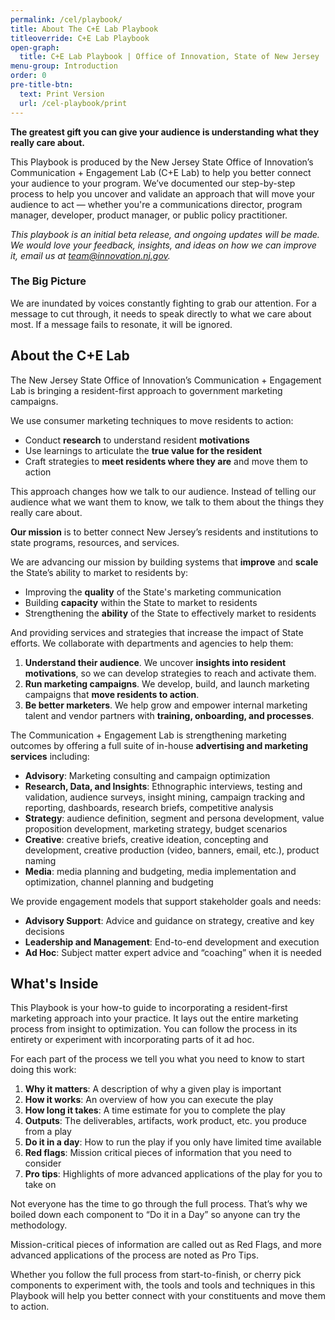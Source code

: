 ```yaml
---
permalink: /cel/playbook/
title: About The C+E Lab Playbook
titleoverride: C+E Lab Playbook
open-graph:
  title: C+E Lab Playbook | Office of Innovation, State of New Jersey
menu-group: Introduction
order: 0
pre-title-btn:
  text: Print Version
  url: /cel-playbook/print
---
```


**The greatest gift you can give your audience is understanding what they really care about.**

This Playbook is produced by the New Jersey State Office of Innovation’s Communication + Engagement Lab (C+E Lab) to help you better connect your audience to your program. We’ve documented our step-by-step process to help you uncover and validate an approach that will move your audience to act — whether you're a communications director, program manager, developer, product manager, or public policy practitioner.

_This playbook is an initial beta release, and ongoing updates will be made. We would love your feedback, insights, and ideas on how we can improve it, email us at team@innovation.nj.gov._

### The Big Picture

We are inundated by voices constantly fighting to grab our attention. For a message to cut through, it needs to speak directly to what we care about most. If a message fails to resonate, it will be ignored.

## About the C+E Lab

The New Jersey State Office of Innovation’s Communication + Engagement Lab is bringing a resident-first approach to government marketing campaigns.

We use consumer marketing techniques to move residents to action:

- Conduct **research** to understand resident **motivations**
- Use learnings to articulate the **true value for the resident**
- Craft strategies to **meet residents where they are** and move them to action

This approach changes how we talk to our audience. Instead of telling our audience what we want them to know, we talk to them about the things they really care about.

**Our mission** is to better connect New Jersey’s residents and institutions to state programs, resources, and services.

We are advancing our mission by building systems that **improve** and **scale** the State’s ability to market to residents by:

- Improving the **quality** of the State's marketing communication
- Building **capacity** within the State to market to residents
- Strengthening the **ability** of the State to effectively market to residents

And providing services and strategies that increase the impact of State efforts. We collaborate with departments and agencies to help them:

1. **Understand their audience**. We uncover **insights into resident motivations**, so we can develop strategies to reach and activate them.
2. **Run marketing campaigns**. We develop, build, and launch marketing campaigns that **move residents to action**.
3. **Be better marketers**. We help grow and empower internal marketing talent and vendor partners with **training, onboarding, and processes**.

The Communication + Engagement Lab is strengthening marketing outcomes by offering a full suite of in-house **advertising and marketing services** including:

- **Advisory**: Marketing consulting and campaign optimization
- **Research, Data, and Insights**: Ethnographic interviews, testing and validation, audience surveys, insight mining, campaign tracking and reporting, dashboards, research briefs, competitive analysis
- **Strategy**: audience definition, segment and persona development, value proposition development, marketing strategy, budget scenarios
- **Creative**: creative briefs, creative ideation, concepting and development, creative production (video, banners, email, etc.), product naming
- **Media**: media planning and budgeting, media implementation and optimization, channel planning and budgeting

We provide engagement models that support stakeholder goals and needs:

- **Advisory Support**: Advice and guidance on strategy, creative and key decisions
- **Leadership and Management**: End-to-end development and execution
- **Ad Hoc**: Subject matter expert advice and “coaching” when it is needed

## What's Inside

This Playbook is your how-to guide to incorporating a resident-first marketing approach into your practice. It lays out the entire marketing process from insight to optimization. You can follow the process in its entirety or experiment with incorporating parts of it ad hoc.

For each part of the process we tell you what you need to know to start doing this work:

1. **Why it matters**: A description of why a given play is important
2. **How it works**: An overview of how you can execute the play
3. **How long it takes**: A time estimate for you to complete the play
4. **Outputs**: The deliverables, artifacts, work product, etc. you produce from a play
5. **Do it in a day**: How to run the play if you only have limited time available
6. **Red flags**: Mission critical pieces of information that you need to consider
7. **Pro tips**: Highlights of more advanced applications of the play for you to take on

Not everyone has the time to go through the full process. That’s why we boiled down each component to “Do it in a Day” so anyone can try the methodology.

Mission-critical pieces of information are called out as Red Flags, and more advanced applications of the process are noted as Pro Tips.

Whether you follow the full process from start-to-finish, or cherry pick components to experiment with, the tools and tools and techniques in this Playbook will help you better connect with your constituents and move them to action.
